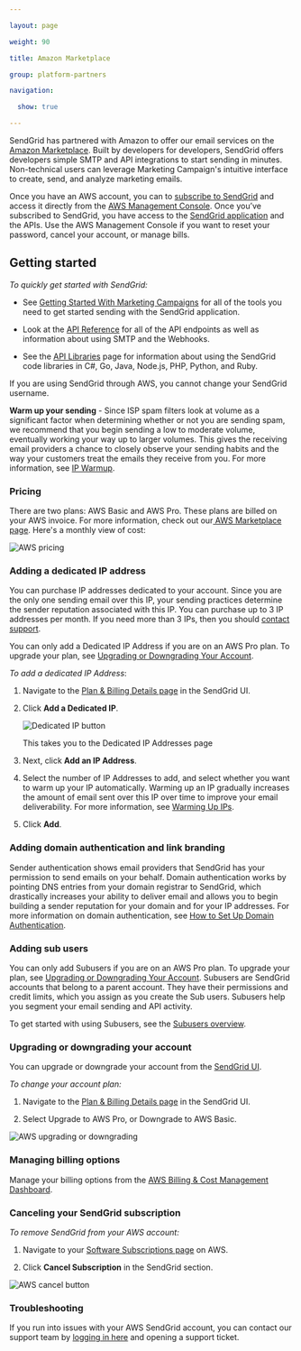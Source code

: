 ```yaml
---

layout: page

weight: 90

title: Amazon Marketplace

group: platform-partners

navigation:

  show: true

---
```


SendGrid has partnered with Amazon to offer our email services on the [Amazon Marketplace](https://aws.amazon.com/marketplace/pp/B074CQY6KB). Built by developers for developers, SendGrid offers developers simple SMTP and API integrations to start sending in minutes. Non-technical users can leverage Marketing Campaign's intuitive interface to create, send, and analyze marketing emails.



Once you have an AWS account, you can to [subscribe to SendGrid](https://aws.amazon.com/marketplace/pp/B074CQY6KB) and access it directly from the [AWS Management Console](https://console.aws.amazon.com/). Once you’ve subscribed to SendGrid, you have access to the [SendGrid application](https://app.sendgrid.com/) and the APIs. Use the AWS Management Console if you want to reset your password, cancel your account, or manage bills.



## 	Getting started



*To quickly get started with SendGrid:*



- See [Getting Started With Marketing Campaigns]({{root_url}}/ui/sending-email/how-to-send-email-with-marketing-campaigns/) for all of the tools you need to get started sending with the SendGrid application.

- Look at the [API Reference]({{root_url}}/api-reference/) for all of the API endpoints as well as information about using SMTP and the Webhooks.

- See the [API Libraries]({{root_url}}/for-developers/sending-email/libraries/) page for information about using the SendGrid code libraries in C#, Go, Java, Node.js, PHP, Python, and Ruby.



<call-out>



If you are using SendGrid through AWS, you cannot change your SendGrid username.



</call-out>



<call-out>



**Warm up your sending** - Since ISP spam filters look at volume as a significant factor when determining whether or not you are sending spam, we recommend that you begin sending a low to moderate volume, eventually working your way up to larger volumes. This gives the receiving email providers a chance to closely observe your sending habits and the way your customers treat the emails they receive from you. For more information, see [IP Warmup](https://sendgrid.com/docs/glossary/ip-warmup/).



</call-out>



### Pricing



There are two plans: AWS Basic and AWS Pro. These plans are billed on your AWS invoice. For more information, check out our[ AWS Marketplace page](https://aws.amazon.com/marketplace/pp/B074CQY6KB). Here's a monthly view of cost:



![]({{root_url}}/images/aws_pricing.png "AWS pricing")



### Adding a dedicated IP address



You can purchase IP addresses dedicated to your account. Since you are the only one sending email over this IP, your sending practices determine the sender reputation associated with this IP. You can purchase up to 3 IP addresses per month. If you need more than 3 IPs, then you should [contact support](https://support.sendgrid.com/hc/en-us).



You can only add a Dedicated IP Address if you are on an AWS Pro plan. To upgrade your plan, see [Upgrading or Downgrading Your Account](#upgrading-or-downgrading-your-account).



*To add a dedicated IP Address*:



1. Navigate to the [Plan & Billing Details page](https://app.sendgrid.com/settings/billing) in the SendGrid UI.

2. Click **Add a Dedicated IP**.

   ![]({{root_url}}/images/dedicated_ip_button.png "Dedicated IP button")

   This takes you to the Dedicated IP Addresses page

3. Next, click **Add an IP Address**.

4. Select the number of IP Addresses to add, and select whether you want to warm up your IP automatically. Warming up an IP gradually increases the amount of email sent over this IP over time to improve your email deliverability. For more information, see [Warming Up IPs]({{root_url}}/ui/sending-email/warming-up-an-ip-address/).

5. Click **Add**.



### Adding domain authentication and link branding



Sender authentication shows email providers that SendGrid has your permission to send emails on your behalf. Domain authentication works by pointing DNS entries from your domain registrar to SendGrid, which drastically increases your ability to deliver email and allows you to begin building a sender reputation for your domain and for your IP addresses. For more information on domain authentication, see [How to Set Up Domain Authentication]({{root_url}}/ui/account-and-settings/how-to-set-up-domain-authentication/).



### Adding sub users



You can only add Subusers if you are on an AWS Pro plan. To upgrade your plan, see [Upgrading or Downgrading Your Account](#upgrading-or-downgrading-your-account). Subusers are SendGrid accounts that belong to a parent account. They have their permissions and credit limits, which you assign as you create the Sub users. Subusers help you segment your email sending and API activity.



To get started with using Subusers, see the [Subusers overview]({{root_url}}/ui/account-and-settings/subusers/).



### Upgrading or downgrading your account



You can upgrade or downgrade your account from the [SendGrid UI](https://app.sendgrid.com/settings/billing).



*To change your account plan:*



1. Navigate to the [Plan & Billing Details page](https://app.sendgrid.com/settings/billing) in the SendGrid UI.

1. Select Upgrade to AWS Pro, or Downgrade to AWS Basic.



![]({{root_url}}/images/aws_upgrade.png "AWS upgrading or downgrading")



### Managing billing options



Manage your billing options from the [AWS Billing & Cost Management Dashboard](https://console.aws.amazon.com/billing/).



### Canceling your SendGrid subscription



*To remove SendGrid from your AWS account:*



1. Navigate to your [Software Subscriptions page](https://aws.amazon.com/marketplace/library?productType=saas&ref_=lbr_tab_saas) on AWS.

1. Click **Cancel Subscription** in the SendGrid section.



![]({{root_url}}/images/aws_cancel.png "AWS cancel button")



### Troubleshooting



If you run into issues with your AWS SendGrid account, you can contact our support team by [logging in here](https://support.sendgrid.com) and opening a support ticket.
